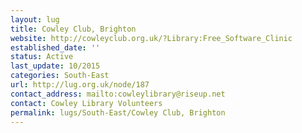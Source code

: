 ```yaml
---
layout: lug
title: Cowley Club, Brighton
website: http://cowleyclub.org.uk/?Library:Free_Software_Clinic
established_date: ''
status: Active
last_update: 10/2015
categories: South-East
url: http://lug.org.uk/node/187
contact_address: mailto:cowleylibrary@riseup.net
contact: Cowley Library Volunteers
permalink: lugs/South-East/Cowley Club, Brighton
---
```

